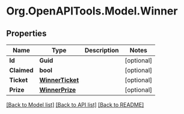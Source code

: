 
# Org.OpenAPITools.Model.Winner

## Properties

Name | Type | Description | Notes
------------ | ------------- | ------------- | -------------
**Id** | **Guid** |  | [optional] 
**Claimed** | **bool** |  | [optional] 
**Ticket** | [**WinnerTicket**](WinnerTicket.md) |  | [optional] 
**Prize** | [**WinnerPrize**](WinnerPrize.md) |  | [optional] 

[[Back to Model list]](../README.md#documentation-for-models)
[[Back to API list]](../README.md#documentation-for-api-endpoints)
[[Back to README]](../README.md)


